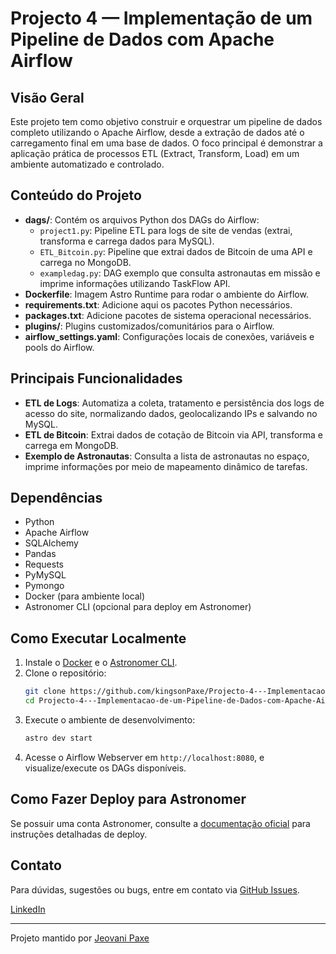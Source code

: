 # Projecto 4 — Implementação de um Pipeline de Dados com Apache Airflow

## Visão Geral

Este projeto tem como objetivo construir e orquestrar um pipeline de dados completo utilizando o Apache Airflow, desde a extração de dados até o carregamento final em uma base de dados. O foco principal é demonstrar a aplicação prática de processos ETL (Extract, Transform, Load) em um ambiente automatizado e controlado.

## Conteúdo do Projeto

- **dags/**: Contém os arquivos Python dos DAGs do Airflow:
  - `project1.py`: Pipeline ETL para logs de site de vendas (extrai, transforma e carrega dados para MySQL).
  - `ETL_Bitcoin.py`: Pipeline que extrai dados de Bitcoin de uma API e carrega no MongoDB.
  - `exampledag.py`: DAG exemplo que consulta astronautas em missão e imprime informações utilizando TaskFlow API.
- **Dockerfile**: Imagem Astro Runtime para rodar o ambiente do Airflow.
- **requirements.txt**: Adicione aqui os pacotes Python necessários.
- **packages.txt**: Adicione pacotes de sistema operacional necessários.
- **plugins/**: Plugins customizados/comunitários para o Airflow.
- **airflow_settings.yaml**: Configurações locais de conexões, variáveis e pools do Airflow.

## Principais Funcionalidades

- **ETL de Logs**: Automatiza a coleta, tratamento e persistência dos logs de acesso do site, normalizando dados, geolocalizando IPs e salvando no MySQL.
- **ETL de Bitcoin**: Extrai dados de cotação de Bitcoin via API, transforma e carrega em MongoDB.
- **Exemplo de Astronautas**: Consulta a lista de astronautas no espaço, imprime informações por meio de mapeamento dinâmico de tarefas.

## Dependências

- Python
- Apache Airflow
- SQLAlchemy
- Pandas
- Requests
- PyMySQL
- Pymongo
- Docker (para ambiente local)
- Astronomer CLI (opcional para deploy em Astronomer)

## Como Executar Localmente

1. Instale o [Docker](https://www.docker.com/) e o [Astronomer CLI](https://docs.astronomer.io/astro/cli-install).
2. Clone o repositório:
   ```bash
   git clone https://github.com/kingsonPaxe/Projecto-4---Implementacao-de-um-Pipeline-de-Dados-com-Apache-Airflow.git
   cd Projecto-4---Implementacao-de-um-Pipeline-de-Dados-com-Apache-Airflow
   ```
3. Execute o ambiente de desenvolvimento:
   ```bash
   astro dev start
   ```
4. Acesse o Airflow Webserver em `http://localhost:8080`, e visualize/execute os DAGs disponíveis.

## Como Fazer Deploy para Astronomer

Se possuir uma conta Astronomer, consulte a [documentação oficial](https://www.astronomer.io/docs/astro/deploy-code/) para instruções detalhadas de deploy.

## Contato

Para dúvidas, sugestões ou bugs, entre em contato via [GitHub Issues](https://github.com/kingsonPaxe/Projecto-4---Implementacao-de-um-Pipeline-de-Dados-com-Apache-Airflow/issues).

[LinkedIn](https://www.linkedin.com/in/jeovani-paxe-09a30221b/)

---
Projeto mantido por [Jeovani Paxe](https://github.com/kingsonPaxe)